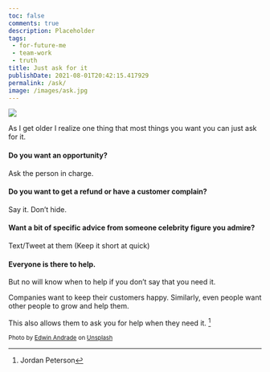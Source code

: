 ```yaml
---
toc: false
comments: true
description: Placeholder 
tags:
 - for-future-me
 - team-work
 - truth
title: Just ask for it
publishDate: 2021-08-01T20:42:15.417929
permalink: /ask/
image: /images/ask.jpg
---
```


![](/images/ask.jpg)

As I get older I realize one thing that most things you want you can just ask for it.

#### **Do you want an opportunity?**
Ask the person in charge.

#### **Do you want to get a refund or have a customer complain?**
Say it. Don’t hide.

#### **Want a bit of specific advice from someone celebrity figure you admire?**
Text/Tweet at them (Keep it short at quick)

#### Everyone is there to help.

But no will know when to help if you don’t say that you need it.

Companies want to keep their customers happy.
Similarly, even people want other people to grow and help them.

This also allows them to ask you for help when they need it. [^1]

[^1]: Jordan Peterson

<sub>Photo by <a href="https://unsplash.com/@theunsteady5?utm_source=unsplash&amp;utm_medium=referral&amp;utm_content=creditCopyText">Edwin Andrade</a> on <a href="https://unsplash.com/s/photos/question?utm_source=unsplash&amp;utm_medium=referral&amp;utm_content=creditCopyText">Unsplash</a></sub>